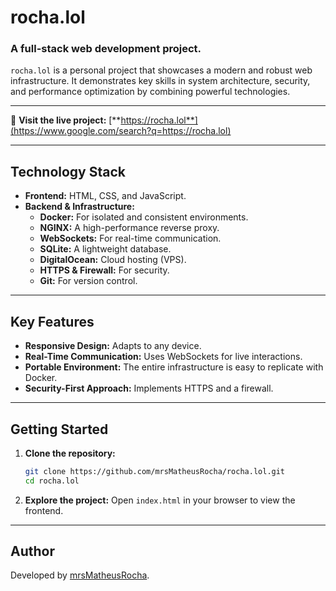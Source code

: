 # rocha.lol

### A full-stack web development project.

`rocha.lol` is a personal project that showcases a modern and robust web infrastructure. It demonstrates key skills in system architecture, security, and performance optimization by combining powerful technologies.

-----

🚀 **Visit the live project:** [**https://rocha.lol**](https://www.google.com/search?q=https://rocha.lol)

-----

## **Technology Stack**

  - **Frontend:** HTML, CSS, and JavaScript.
  - **Backend & Infrastructure:**
      - **Docker:** For isolated and consistent environments.
      - **NGINX:** A high-performance reverse proxy.
      - **WebSockets:** For real-time communication.
      - **SQLite:** A lightweight database.
      - **DigitalOcean:** Cloud hosting (VPS).
      - **HTTPS & Firewall:** For security.
      - **Git:** For version control.

-----

## **Key Features**

  - **Responsive Design:** Adapts to any device.
  - **Real-Time Communication:** Uses WebSockets for live interactions.
  - **Portable Environment:** The entire infrastructure is easy to replicate with Docker.
  - **Security-First Approach:** Implements HTTPS and a firewall.

-----

## **Getting Started**

1.  **Clone the repository:**

    ```bash
    git clone https://github.com/mrsMatheusRocha/rocha.lol.git
    cd rocha.lol
    ```

2.  **Explore the project:**
    Open `index.html` in your browser to view the frontend.

-----

## **Author**

Developed by [mrsMatheusRocha](https://github.com/mrsMatheusRocha).

